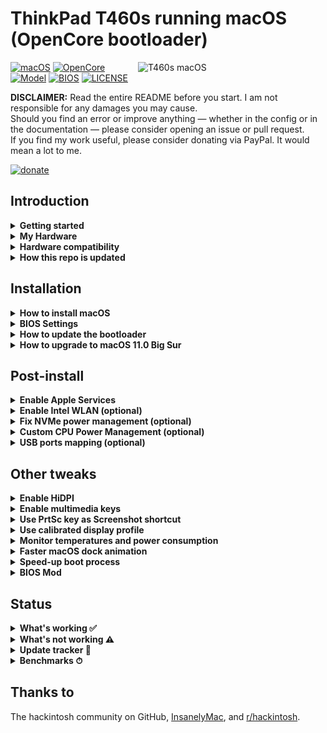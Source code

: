 # ThinkPad T460s running macOS (OpenCore bootloader)

<img align="right" src="https://imgur.com/sI2Uzel.jpg" alt="T460s macOS" width="300">

[![macOS](https://img.shields.io/badge/macOS-Catalina%20%26%20Big%20Sur-blue)](https://developer.apple.com/documentation/macos-release-notes)
[![OpenCore](https://img.shields.io/badge/OpenCore-0.6.2-green)](https://github.com/acidanthera/OpenCorePkg)
[![Model](https://img.shields.io/badge/Model-20F9003AUS-lightgrey)](https://psref.lenovo.com/Product/ThinkPad_T460s)
[![BIOS](https://img.shields.io/badge/BIOS-1.49-lightgrey)](https://pcsupport.lenovo.com/us/en/products/laptops-and-netbooks/thinkpad-t-series-laptops/thinkpad-t460s/downloads/driver-list/component?name=BIOS%2FUEFI)
[![LICENSE](https://img.shields.io/badge/license-MIT-purple)](/LICENSE)

**DISCLAIMER:**
Read the entire README before you start.
I am not responsible for any damages you may cause.  
Should you find an error or improve anything — whether in the config or in the documentation — please consider opening an issue or pull request.  
If you find my work useful, please consider donating via PayPal.
It would mean a lot to me.

[![donate](https://img.shields.io/badge/-buy%20me%20a%20coffee-orange)](https://www.paypal.com/cgi-bin/webscr?cmd=_s-xclick&hosted_button_id=Y5BE5HYACDERG&source=url)

## Introduction

<details>  
<summary><strong>Getting started</strong></summary>
</br>

**Meet the bootloader:**

- [Why OpenCore](https://dortania.github.io/OpenCore-Install-Guide/why-oc.html)
- Dortania's [website](https://dortania.github.io)

**Recommended tools:**

- Plist editor [ProperTree](https://github.com/corpnewt/ProperTree)
- Handy-dandy ESP partition mounting script [MountEFI](https://github.com/corpnewt/MountEFI)

</details>

<details>  
<summary><strong>My Hardware</strong></summary>
</br>

| Model              | Thinkpad T460s 20F9003AUS                                                                                 |
|:-------------------|:----------------------------------------------------------------------------------------------------------|
| Processor          | Core i7-6600U (2C, 2.6 / 3.4GHz, 4MB) vPro                                                                |
| Graphics           | Integrated Intel HD Graphics 520                                                                          |
| Memory             | 4GB Soldered + 4GB DIMM 2133MHz DDR4, dual-channel                                                        |
| Display            | 14" WQHD (2560x1440) IPS, non-touch                                                                       |
| Storage            | SanDisk SD8TN8U256G1001 256GB SSD M.2 Opal2                                                               |
| Ethernet           | Intel Ethernet Connection I219-LM (Jacksonville)                                                          |
| WLAN + Bluetooth   | 11ac+BT, [Broadcom BCM94360CS2](/Guides/Replace-WLAN.md), 2x2 card                                        |
| Camera             | HD720p resolution, low light sensitive, fixed focus                                                       |
| Audio support      | HD Audio, Realtek ALC3245 codec, stereo speakers 1Wx2, dual array microphone, combo audio/microphone jack |
| Keyboard           | 6-row, spill-resistant, multimedia Fn keys, LED backlight                                                 |
| Battery            | Front Li-Polymer 3-cell (23Wh) and rear Li-Ion 3-cell (26Wh), both Integrated                             |

</details>

<details>  
<summary><strong>Hardware compatibility</strong></summary>
</br>

This EFI will suit any T460s regardless of CPU model<sup>[1](#CPU)</sup>, amount of RAM, display resolution<sup>[2](#Res)</sup> and internal storage<sup>[3](#NVMe)</sup>.

<a name="CPU">1</a>. Optional custom CPU Power Management guide  
<a name="Res">2</a>. 1440p display models should change `NVRAM -> Add -> 7C436110-AB2A-4BBB-A880-FE41995C9F82 -> UIScale`:`2` to get proper scaling while booting  
<a name="NVMe">3</a>. Enable [NVMeFix](https://github.com/acidanthera/NVMeFix) for NVMe drives

</details>

<details>  
<summary><strong>How this repo is updated</strong></summary>
</br>

After many hours of testing back in April and May 2020, I now consider this configuration stable.  
This is the process I go through each time OpenCore gets an update (usually every first monday of the month):

1. Read release article on Dortania's website
1. Download all updated resources
1. Read new Documentation if relevant changes took place
1. Get a fresh Sample.plist to avoid missing new stuff
1. Copy and Paste SSDT, Patches and Kexts
1. Set T460s' config options
1. Booloader test on USB stick
1. Clean my SMBIOS and upload on GitHub
1. Add changelog and update status in README

Basically I do the boring part so one can easily download the EFI folder and play with it in minutes.

</details>

## Installation
<details>  
<summary><strong>How to install macOS</strong></summary>
</br>

Read the [installation guide](https://dortania.github.io/OpenCore-Install-Guide/installation/installation-process.html) and come back here to get the [latest EFI folder](https://github.com/simprecicchiani/ThinkPad-T460s-macOS-OpenCore/releases).

</details>

<details>  
<summary><strong>BIOS Settings</strong></summary>
</br>

| Menu     |                   |                                 | Setting     |
|----------|-------------------|---------------------------------|-------------|
| Config   | USB               | UEFI BIOS Support               | `Enable `   |
|          | Power             | Intel SpeedStep Technology      | `Enable `   |
|          |                   | CPU Power Management            | `Enable `   |
|          | CPU               | Hyper-Threading Technology      | `Enable `   |
| Security | Security Chip     |                                 | `Disable `  |
|          | Memory Protection | Execution Prevention            | `Enable `   |
|          | Virtualization    | Intel Virtualization Technology | `Enable `   |
|          |                   | Intel VT-d Feature              | `Enable `   |
|          | Anti-Theft        | Computrace                      | `Disable `  |
|          | Secure Boot       |                                 | `Disable `  |
|          | Intel SGX         |                                 | `Disable `  |
|          | Device Guard      |                                 | `Disable `  |
| Startup  | UEFI/Legacy Boot  |                                 | `UEFI Only` |
|          | CSM Support       |                                 | `No`        |
|          | Boot Mode         |                                 | `Quick`     |

</details>

<details>  
<summary><strong>How to update the bootloader</strong></summary>
</br>

1. Download the repo and grab the EFI folder.
1. Copy and Paste your PlatfromInfo.
1. Enable optional kexts if needed (NVMEFix, AirportItlwm, etc.)
1. Test the new bootloader with an USB stick
1. Customize boot preferences (skip picker, disable verbose, etc.)
1. Mount your ESP partition
1. Backup your old EFI folder and replace it with the new one

</details>

<details>  
<summary><strong>How to upgrade to macOS 11.0 Big Sur</strong></summary>
</br>

**WARNING**: Big Sur is in beta. While potentially compatible, the configuration is not developed for it.  
Thanks to [@duszmox](https://github.com/duszmox) for his [guide](/Guides/Install-Big-Sur.md)

</details>

## Post-install

<details>  
<summary><strong>Enable Apple Services</strong></summary>
</br>

1. Launch Terminal.app
1. Copy the following script, paste it into the Terminal window, then press ENTER
   ```bash
   git clone https://github.com/corpnewt/GenSMBIOS && cd GenSMBIOS && ./GenSMBIOS.command 
   ```
1. Type `2`, then press ENTER
1. Drag your `config.plist` inside the Terminal window
1. Type `3`, then press ENTER
1. Type `MacbookPro13,1`, then press ENTER

</details>

<details>  
<summary><strong>Enable Intel WLAN (optional)</strong></summary>
<img align="right" src="/Images/enable-intel-wlan.jpg" alt="T460s macOS" height="150">
</br>

1. Open `Config.plist` with any editor
1. Go under `Kernel -> Add`
1. Find and Enable `AirportItlwm.kext`, `IntelBluetoothFirmware.kext` and `IntelBluetoothInjector.kext`
1. Save and reboot the system

</details>

<details>  
<summary><strong>Fix NVMe power management (optional)</strong></summary>
<img align="right" src="/Images/enable-nvme-fix.jpg" alt="T460s macOS" height="150">
</br>

1. Open `Config.plist` with any editor
1. Go under `Kernel -> Add`
1. Find and Enable `NVMeFix.kext`
1. Save and reboot the system

</details>

<details>  
<summary><strong>Custom CPU Power Management (optional)</strong></summary>
<img align="right" src="/Images/add-frequency-ssdt.jpg" alt="T460s macOS" height="150">  
<img align="right" src="/Images/enable-cpu-friend.jpg" alt="T460s macOS" height="150">
</br>

1. Launch Terminal.app
1. Copy the following script, paste it into the Terminal window, then press ENTER  
   ```bash
   git clone https://github.com/fewtarius/CPUFriendFriend; cd CPUFriendFriend; chmod +x ./CPUFriendFriend.command; ./CPUFriendFriend.command
   ```
1. When asked, select preferred values
1. From the pop-up window, copy `ssdt-data.aml` into `/EFI/OC/ACPI/` folder
1. Open `Config.plist` with any editor 
1. Go under `ACPI -> Add` and change `SSDT-PLUG.aml` with `ssdt-data.aml`
1. Go under `Kernel -> Add` and set `CPUFriend.kext` to `Enabled: True`

This my machine's power consumption when idling:

<img src="/Images/PowerConsumption.png" alt="T460s macOS" width="300">

</details>

<details>  
<summary><strong>USB ports mapping (optional)</strong></summary>
</br>

For ThinkPad's dock only, use one of following methods:

- [USBMap by CorpNewt](https://github.com/corpnewt?tab=repositories)
- [Native USB fix without injector kext](https://www.olarila.com/topic/6878-guide-native-usb-fix-for-notebooks-no-injectorkext-required/?tab=comments#comment-88412)

</details>

## Other tweaks

<details>  
<summary><strong>Enable HiDPI</strong></summary>
</br>

1. [Disable SIP](https://dortania.github.io/OpenCore-Install-Guide/troubleshooting/troubleshooting.html#disabling-sip)
1. Launch Terminal.app
1. Copy the following script, paste it into the Terminal window, then press ENTER
   ```bash
   bash -c "$(curl -fsSL https://raw.githubusercontent.com/xzhih/one-key-hidpi/master/hidpi.sh)"
   ```
1. Follow the script instructions, then reboot
1. Enable SIP (if desired)
</details>

<details>  
<summary><strong>Enable multimedia keys</strong></summary>
</br>

Thanks to [@MSzturc](https://github.com/MSzturc) for providing the keyboard map and ThinkpadAssistant app

1. Download and install [ThinkpadAssistant](https://github.com/MSzturc/ThinkpadAssistant/releases)
1. Open the app
1. Check the `launch on login` option

</details>

<details>  
<summary><strong>Use PrtSc key as Screenshot shortcut</strong></summary>
<img align="right" src="/Images/Shortcut.png" alt="T460s macOS" height="150">
</br>

1. Open SystemPreferences.app
1. Go under ` Keyboard > Shortcuts > Screenshots` 
1. Click on `Screenshot and recording options` key map
1. Press `PrtSc` on your keyboard (it should came out as `F13`)

</details>

<details>  
<summary><strong>Use calibrated display profile</strong></summary>
<img align="right" src="/Images/DisplayProfile.png" alt="T460s macOS" height="150">
</br>

These profiles are from NotebookCheck. Not all panel are the same so final result may vary.

1. Launch Terminal.app
1. Copy the following script, paste it into the Terminal window, then press ENTER
    - for 1440p displays
        ```bash
        cd ~/Library/ColorSync/Profiles; wget https://github.com/simprecicchiani/ThinkPad-T460s-macOS-OpenCore/blob/master/Files/DisplayProfiles/T460s_WQHD_VVX14T058J02.icm
        ```
   - for 1080p displays
        ```bash
        cd ~/Library/ColorSync/Profiles; wget https://github.com/simprecicchiani/ThinkPad-T460s-macOS-OpenCore/blob/master/Files/DisplayProfiles/T460s_FHD_N140HCE_EAA.icm
        ```
1. Go under `SystemPreferences > Displays > Colour`
1. Select the calibrated profile

</details>

<details>  
<summary><strong>Monitor temperatures and power consumption</strong></summary>
</br>

1. Download and install [HWMonitor](https://github.com/kzlekk/HWSensors/releases)
1. Open the app
1. Check the `launch on login` option

</details> 

<details>  
<summary><strong>Faster macOS dock animation</strong></summary>
</br>

This enables auto-hide and speeds up the animation

1. Launch Terminal.app
1. Copy the following script, paste it into the Terminal window, then press ENTER
   ```bash
   defaults write com.apple.dock autohide-delay -float 0; defaults write com.apple.dock autohide-time-modifier -float 0.5; killall Dock
   ```
</details>

<details>  
<summary><strong>Speed-up boot process</strong></summary>
</br>

Once you get everything up and running it's possible to disable some options inside `config.plist` to get a faster and cleaner boot.

| Menu  |       |                                      | Setting     |
|-------|-------|--------------------------------------|-------------|
| Misc  | Boot  | ShowPicker                           | `False`     |
|       | Debug | AppleDebug                           | `False`     |
|       |       | ApplePanic                           | `False`     |
|       |       | DisableWatchDog                      | `False`     |
|       |       | Target                               | `0`         |
| NVRAM | Add   | 7C436110-AB2A-4BBB-A880-FE41995C9F82 | Delete `-v` |

</details>

<details>  
<summary><strong>BIOS Mod</strong></summary>
</br>

I know it can be scary at first. But with the right amount of carefulness anyone could do it.  
Is it worth the effort and risk? I don't think so. I enjoyed it? 100%.  
[Guide in progress](/Guides/Bios-Mod.md)

</details>

## Status
<details>  
<summary><strong>What's working ✅</strong></summary>
</br>
 
- [x] CPU Power Management `~1W on IDLE`
- [x] Intel HD 520 Graphics `incuding graphics acceleration`
- [x] All USB ports `with custom kext or SSDT`
- [x] Internal camera `working fine on FaceTime, Skype, Webex and others`
- [x] Sleep / Wake / Shutdown / Reboot `with lid sernsor`
- [x] Intel Gigabit Ethernet
- [x] [Wifi, Bluetooth, Airdrop, Handoff, Continuity, Sidecar wireless](/Guides/Replace-WLAN.md)
- [x] iMessage, FaceTime, App Store, iTunes Store `Generate your own SMBIOS`
- [x] DRM support `iTunes Movies, Apple TV+, Amazon Prime, Netflix and others`
- [x] Speakers and headphones jack `fairly good volume`
- [x] Batteries `very stable and precise capacity tracking`
- [x] Keyboard map and hotkeys with [ThinkpadAssistant](https://github.com/MSzturc/ThinkpadAssistant) `thanks to @MSzturc`
- [x] [Trackpad, Trackpoint and physical buttons](/Images/VoodooRMI-T460s-trackpad-gestures.gif) `with all macOS gestures working thanks to VoodooRMI`
- [x] SIP and FileVault 2 can be enabled
- [x] miniDP and HDMI `with digital audio passthrough`
- [x] SD Card Reader `slow r/w speed but works`

</details>

<details>  
<summary><strong>What's not working ⚠️</strong></summary>
</br>

- [ ] Internal monitor turns black when external is connected
- [ ] Safari DRM
- [ ] WWAN (needs to be implemented)
- [ ] Fingerprint Reader

</details>

<details>  
<summary><strong>Update tracker 🔄</strong></summary>
</br>

| Version                                                                                        | [Stable](/EFI) | 
|:-----------------------------------------------------------------------------------------------|---------------:|
| [MacOS](https://www.apple.com/macos/)                                                          | 10.15.7 / 11.0 |
| [OpenCore](https://github.com/acidanthera/OpenCorePkg/releases)                                | 0.6.2          | 
| [Lilu](https://github.com/acidanthera/Lilu/releases)                                           | 1.4.8          | 
| [VirtualSMC](https://github.com/acidanthera/VirtualSMC/releases)                               | 1.1.7          | 
| [WhateverGreen](https://github.com/acidanthera/WhateverGreen/releases)                         | 1.4.3          | 
| [AppleALC](https://github.com/acidanthera/AppleALC/releases)                                   | 1.5.3          | 
| [VoodooPS2Controller](https://github.com/acidanthera/VoodooPS2/releases)                       | 2.1.7          |
| [VoodooRMI](https://github.com/VoodooSMBus/VoodooRMI/releases)                                 | 1.2            |
| [IntelMausi](https://github.com/acidanthera/IntelMausi/releases)                               | 1.0.4          |
| [HibernationFixup](https://github.com/acidanthera/HibernationFixup/releases)                   | 1.3.6          |
| [CPUFriend](https://github.com/acidanthera/CPUFriend/releases)                                 | 1.2.2          |
| [NVMeFix](https://github.com/acidanthera/NVMeFix/releases)                                     | 1.0.4          |
| [AirportItlwm](https://github.com/OpenIntelWireless/itlwm/releases)                            | 1.0            |
| [IntelBluetoothFirmware](https://github.com/OpenIntelWireless/IntelBluetoothFirmware/releases) | 1.1.2          |
| [Sinetek-rtsx](https://github.com/cholonam/Sinetek-rtsx/releases)                              | 2.2            |

</details>

<details>  
<summary><strong>Benchmarks ⏱</strong></summary>
</br>

| CPU            | Single-Core | Multi-Core |
|:---------------|------------:|-----------:|
| Cinebench r20  | 348         | 842        |
| Geekbench 5    | 809         | 1862       |
| **GPU**        | **OpenCL**  | **Metal**  |
| Geekbench 5    | 4417        | 4179       |
| BruceX Test 5K |             | 104''      |

<small>macOS 10.15.7, EFI release 0.6.2</small>
</details>

## Thanks to

The hackintosh community on GitHub,
[InsanelyMac](https://www.insanelymac.com/forum/), and
[r/hackintosh](https://www.reddit.com/r/hackintosh/).
